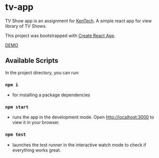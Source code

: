 # tv-app

TV Show app is an assignment for [KenTech](https://kentech-sp.com/). A simple react app for view library of TV Shows.

This project was bootstrapped with [Create React App](https://github.com/facebook/create-react-app).

[DEMO](https://sirreus.github.io/tv-app/)

## Available Scripts

In the project directory, you can run:

### `npm i` 
- for installing a package dependencies

### `npm start`
- runs the app in the development mode. Open [http://localhost:3000](http://localhost:3000) to view it in your browser.

### `npm test`
 - launches the test runner in the interactive watch mode to check if everything works great.
